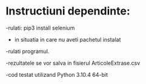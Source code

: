 # Instructiuni dependinte:

-rulati: pip3 install selenium   

- in situatia in care nu aveti pachetul instalat

-rulati programul.

-rezultatele se vor salva in fisierul ArticoleExtrase.csv

-cod testat utilizand Python 3.10.4 64-bit
